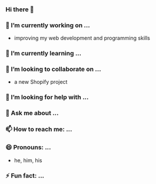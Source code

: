 ### Hi there 👋

<!--
**arm021/arm021** is a ✨ _special_ ✨ repository because its `README.md` (this file) appears on your GitHub profile.

Here are some ideas to get you started:

- 🔭 I’m currently working on ...
- 🌱 I’m currently learning ...
- 👯 I’m looking to collaborate on ...
- 🤔 I’m looking for help with ...
- 💬 Ask me about ...
- 📫 How to reach me: ...
- 😄 Pronouns: ...
- ⚡ Fun fact: ...
-->

### 🔭 I’m currently working on ...
  - improving my web development and programming skills
  
### 🌱 I’m currently learning ...
### 👯 I’m looking to collaborate on ...
 - a new Shopify project

### 🤔 I’m looking for help with ...
### 💬 Ask me about ...
### 📫 How to reach me: ...
### 😄 Pronouns: ...
 - he, him, his
### ⚡ Fun fact: ...
